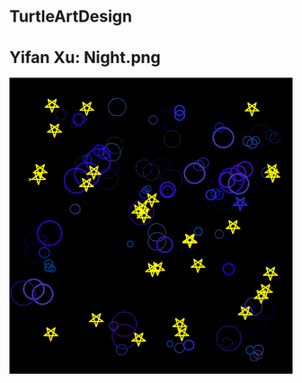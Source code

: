 # TurtleArtDesign
<h1> Yifan Xu: Night.png </h1>
<img src="https://github.com/yxu3260/TurtleArtDesign/blob/master/night.PNG">
